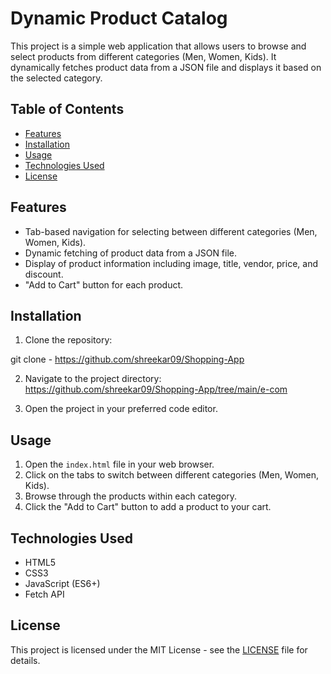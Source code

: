 # Dynamic Product Catalog

This project is a simple web application that allows users to browse and select products from different categories (Men, Women, Kids). It dynamically fetches product data from a JSON file and displays it based on the selected category.

## Table of Contents

- [Features](#features)
- [Installation](#installation)
- [Usage](#usage)
- [Technologies Used](#technologies-used)
- [License](#license)

## Features

- Tab-based navigation for selecting between different categories (Men, Women, Kids).
- Dynamic fetching of product data from a JSON file.
- Display of product information including image, title, vendor, price, and discount.
- "Add to Cart" button for each product.

## Installation

1. Clone the repository:

git clone - https://github.com/shreekar09/Shopping-App

2. Navigate to the project directory:
https://github.com/shreekar09/Shopping-App/tree/main/e-com

3. Open the project in your preferred code editor.

## Usage

1. Open the `index.html` file in your web browser.
2. Click on the tabs to switch between different categories (Men, Women, Kids).
3. Browse through the products within each category.
4. Click the "Add to Cart" button to add a product to your cart.

## Technologies Used

- HTML5
- CSS3
- JavaScript (ES6+)
- Fetch API

## License

This project is licensed under the MIT License - see the [LICENSE](LICENSE) file for details.

